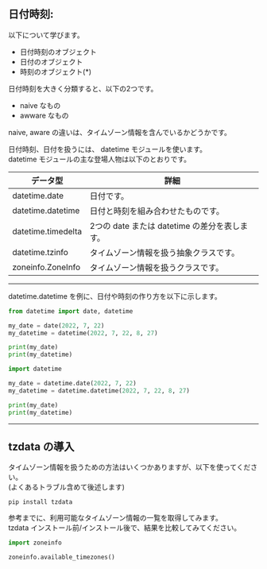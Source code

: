 ## 日付時刻:

以下について学びます。

- 日付時刻のオブジェクト
- 日付のオブジェクト
- 時刻のオブジェクト(*)

日付時刻を大きく分類すると、以下の2つです。

- naive なもの
- awware なもの

naive, aware の違いは、タイムゾーン情報を含んでいるかどうかです。

日付時刻、日付を扱うには、 datetime モジュールを使います。  
datetime モジュールの主な登場人物は以下のとおりです。

| データ型               | 詳細                              |
|--------------------|---------------------------------|
| datetime.date      | 日付です。                    |
| datetime.datetime  | 日付と時刻を組み合わせたものです。               |
| datetime.timedelta | 2つの date または datetime の差分を表します。 |
| datetime.tzinfo    | タイムゾーン情報を扱う抽象クラスです。             |
| zoneinfo.ZoneInfo  | タイムゾーン情報を扱うクラスです。               |

***

datetime.datetime を例に、日付や時刻の作り方を以下に示します。

```python
from datetime import date, datetime

my_date = date(2022, 7, 22)
my_datetime = datetime(2022, 7, 22, 8, 27)

print(my_date)
print(my_datetime)
```

```python
import datetime

my_date = datetime.date(2022, 7, 22)
my_datetime = datetime.datetime(2022, 7, 22, 8, 27)

print(my_date)
print(my_datetime)
```

***

## tzdata の導入

タイムゾーン情報を扱うための方法はいくつかありますが、以下を使ってください。  
(よくあるトラブル含めて後述します)

```command
pip install tzdata
```

参考までに、利用可能なタイムゾーン情報の一覧を取得してみます。  
tzdata インストール前/インストール後で、結果を比較してみてください。

```python
import zoneinfo

zoneinfo.available_timezones()
```


